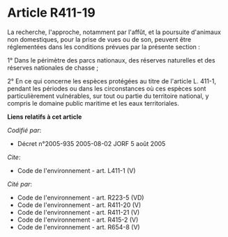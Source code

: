 # Article R411-19

La recherche, l'approche, notamment par l'affût, et la poursuite d'animaux non domestiques, pour la prise de vues ou de son,
peuvent être réglementées dans les conditions prévues par la présente section :

1° Dans le périmètre des parcs nationaux, des réserves naturelles et des réserves nationales de chasse ;

2° En ce qui concerne les espèces protégées au titre de l'article L. 411-1, pendant les périodes ou dans les circonstances où
ces espèces sont particulièrement vulnérables, sur tout ou partie du territoire national, y compris le domaine public
maritime et les eaux territoriales.

**Liens relatifs à cet article**

_Codifié par_:

  - Décret n°2005-935 2005-08-02 JORF 5 août 2005

_Cite_:

  - Code de l'environnement - art. L411-1 (V)

_Cité par_:

  - Code de l'environnement - art. R223-5 (VD)
  - Code de l'environnement - art. R411-20 (V)
  - Code de l'environnement - art. R411-21 (V)
  - Code de l'environnement - art. R415-2 (V)
  - Code de l'environnement - art. R654-8 (V)
